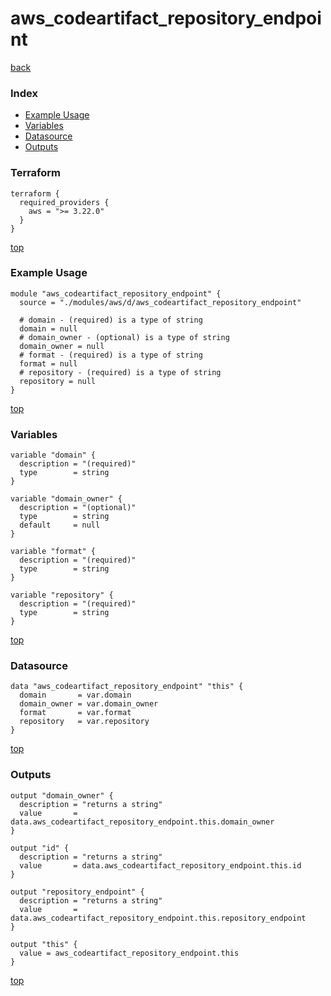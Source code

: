 # aws_codeartifact_repository_endpoint
[back](../aws.md)
### Index
- [Example Usage](#example-usage)
- [Variables](#variables)
- [Datasource](#datasource)
- [Outputs](#outputs)
### Terraform
```hcl
terraform {
  required_providers {
    aws = ">= 3.22.0"
  }
}
```
[top](#index)
### Example Usage
```hcl
module "aws_codeartifact_repository_endpoint" {
  source = "./modules/aws/d/aws_codeartifact_repository_endpoint"

  # domain - (required) is a type of string
  domain = null
  # domain_owner - (optional) is a type of string
  domain_owner = null
  # format - (required) is a type of string
  format = null
  # repository - (required) is a type of string
  repository = null
}
```
[top](#index)
### Variables
```hcl
variable "domain" {
  description = "(required)"
  type        = string
}

variable "domain_owner" {
  description = "(optional)"
  type        = string
  default     = null
}

variable "format" {
  description = "(required)"
  type        = string
}

variable "repository" {
  description = "(required)"
  type        = string
}
```
[top](#index)

### Datasource
```hcl
data "aws_codeartifact_repository_endpoint" "this" {
  domain       = var.domain
  domain_owner = var.domain_owner
  format       = var.format
  repository   = var.repository
}
```
[top](#index)
### Outputs
```hcl
output "domain_owner" {
  description = "returns a string"
  value       = data.aws_codeartifact_repository_endpoint.this.domain_owner
}

output "id" {
  description = "returns a string"
  value       = data.aws_codeartifact_repository_endpoint.this.id
}

output "repository_endpoint" {
  description = "returns a string"
  value       = data.aws_codeartifact_repository_endpoint.this.repository_endpoint
}

output "this" {
  value = aws_codeartifact_repository_endpoint.this
}
```
[top](#index)
